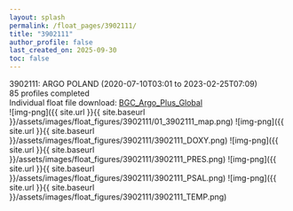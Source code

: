 ```yaml
---
layout: splash
permalink: /float_pages/3902111/
title: "3902111"
author_profile: false
last_created_on: 2025-09-30
toc: false
---
```

 
3902111: ARGO POLAND (2020-07-10T03:01 to 2023-02-25T07:09)\
85 profiles completed\
Individual float file download: [BGC_Argo_Plus_Global](https://ftp.soest.hawaii.edu/bgc_argo_plus/Individual_Floats/outliers_removed/3902111_Sprof_processed.nc)\
![img-png]({{ site.url }}{{ site.baseurl }}/assets/images/float_figures/3902111/01_3902111_map.png)
![img-png]({{ site.url }}{{ site.baseurl }}/assets/images/float_figures/3902111/3902111_DOXY.png)
![img-png]({{ site.url }}{{ site.baseurl }}/assets/images/float_figures/3902111/3902111_PRES.png)
![img-png]({{ site.url }}{{ site.baseurl }}/assets/images/float_figures/3902111/3902111_PSAL.png)
![img-png]({{ site.url }}{{ site.baseurl }}/assets/images/float_figures/3902111/3902111_TEMP.png)
